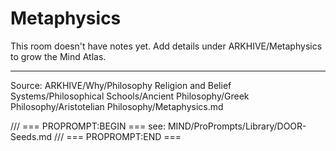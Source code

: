 # Metaphysics

This room doesn't have notes yet. Add details under ARKHIVE/Metaphysics to grow the Mind Atlas.

---
Source: ARKHIVE/Why/Philosophy Religion and Belief Systems/Philosophical Schools/Ancient Philosophy/Greek Philosophy/Aristotelian Philosophy/Metaphysics.md

/// === PROPROMPT:BEGIN ===
see: MIND/ProPrompts/Library/DOOR-Seeds.md
/// === PROPROMPT:END ===
